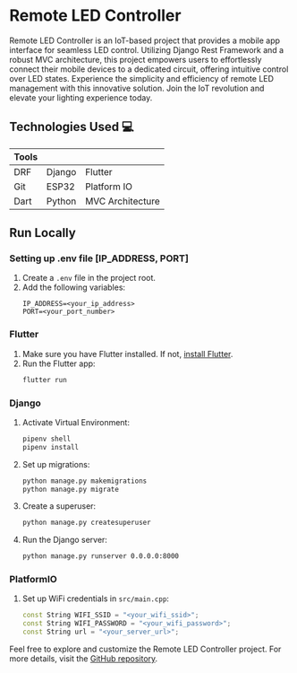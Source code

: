 # Remote LED Controller

Remote LED Controller is an IoT-based project that provides a mobile app interface for seamless LED control. Utilizing Django Rest Framework and a robust MVC architecture, this project empowers users to effortlessly connect their mobile devices to a dedicated circuit, offering intuitive control over LED states. Experience the simplicity and efficiency of remote LED management with this innovative solution. Join the IoT revolution and elevate your lighting experience today.


## Technologies Used 💻

| Tools | | | 
|-------|-|-|
| DRF | Django | Flutter |  | 
| Git | ESP32 | Platform IO |
| Dart | Python | MVC Architecture |


## Run Locally

### Setting up .env file [IP_ADDRESS, PORT]
1. Create a `.env` file in the project root.
2. Add the following variables:
    ```
    IP_ADDRESS=<your_ip_address>
    PORT=<your_port_number>
    ```

### Flutter
1. Make sure you have Flutter installed. If not, [install Flutter](https://flutter.dev/docs/get-started/install).
2. Run the Flutter app:
    ```bash
    flutter run
    ```

### Django
1. Activate Virtual Environment:
    ```bash
    pipenv shell
    pipenv install 
    ```
2. Set up migrations:
    ```bash
    python manage.py makemigrations
    python manage.py migrate
    ```
3. Create a superuser:
    ```bash
    python manage.py createsuperuser
    ```
4. Run the Django server:
    ```bash
    python manage.py runserver 0.0.0.0:8000
    ```

### PlatformIO
1. Set up WiFi credentials in `src/main.cpp`:
   ```cpp
   const String WIFI_SSID = "<your_wifi_ssid>";
   const String WIFI_PASSWORD = "<your_wifi_password>";
   const String url = "<your_server_url>";
   ```

Feel free to explore and customize the Remote LED Controller project. For more details, visit the [GitHub repository](https://github.com/WannaCry081/RemoteLED.git).